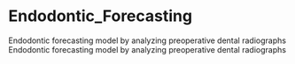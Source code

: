 # Endodontic_Forecasting
Endodontic forecasting model by analyzing preoperative dental radiographs
Endodontic forecasting model by analyzing preoperative dental radiographs
